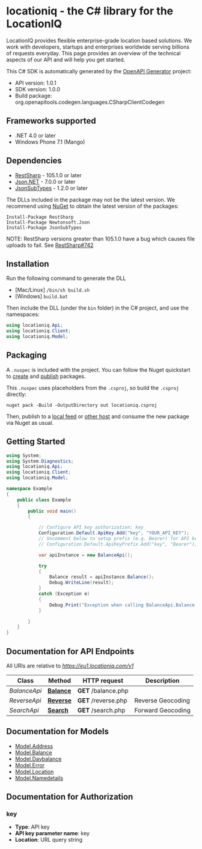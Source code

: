 # locationiq - the C# library for the LocationIQ

LocationIQ provides flexible enterprise-grade location based solutions. We work with developers, startups and enterprises worldwide serving billions of requests everyday. This page provides an overview of the technical aspects of our API and will help you get started.

This C# SDK is automatically generated by the [OpenAPI Generator](https://openapi-generator.tech) project:

- API version: 1.0.1
- SDK version: 1.0.0
- Build package: org.openapitools.codegen.languages.CSharpClientCodegen

<a name="frameworks-supported"></a>
## Frameworks supported
- .NET 4.0 or later
- Windows Phone 7.1 (Mango)

<a name="dependencies"></a>
## Dependencies
- [RestSharp](https://www.nuget.org/packages/RestSharp) - 105.1.0 or later
- [Json.NET](https://www.nuget.org/packages/Newtonsoft.Json/) - 7.0.0 or later
- [JsonSubTypes](https://www.nuget.org/packages/JsonSubTypes/) - 1.2.0 or later

The DLLs included in the package may not be the latest version. We recommend using [NuGet](https://docs.nuget.org/consume/installing-nuget) to obtain the latest version of the packages:
```
Install-Package RestSharp
Install-Package Newtonsoft.Json
Install-Package JsonSubTypes
```

NOTE: RestSharp versions greater than 105.1.0 have a bug which causes file uploads to fail. See [RestSharp#742](https://github.com/restsharp/RestSharp/issues/742)

<a name="installation"></a>
## Installation
Run the following command to generate the DLL
- [Mac/Linux] `/bin/sh build.sh`
- [Windows] `build.bat`

Then include the DLL (under the `bin` folder) in the C# project, and use the namespaces:
```csharp
using locationiq.Api;
using locationiq.Client;
using locationiq.Model;
```
<a name="packaging"></a>
## Packaging

A `.nuspec` is included with the project. You can follow the Nuget quickstart to [create](https://docs.microsoft.com/en-us/nuget/quickstart/create-and-publish-a-package#create-the-package) and [publish](https://docs.microsoft.com/en-us/nuget/quickstart/create-and-publish-a-package#publish-the-package) packages.

This `.nuspec` uses placeholders from the `.csproj`, so build the `.csproj` directly:

```
nuget pack -Build -OutputDirectory out locationiq.csproj
```

Then, publish to a [local feed](https://docs.microsoft.com/en-us/nuget/hosting-packages/local-feeds) or [other host](https://docs.microsoft.com/en-us/nuget/hosting-packages/overview) and consume the new package via Nuget as usual.

<a name="getting-started"></a>
## Getting Started

```csharp
using System;
using System.Diagnostics;
using locationiq.Api;
using locationiq.Client;
using locationiq.Model;

namespace Example
{
    public class Example
    {
        public void main()
        {

            // Configure API key authorization: key
            Configuration.Default.ApiKey.Add("key", "YOUR_API_KEY");
            // Uncomment below to setup prefix (e.g. Bearer) for API key, if needed
            // Configuration.Default.ApiKeyPrefix.Add("key", "Bearer");

            var apiInstance = new BalanceApi();

            try
            {
                Balance result = apiInstance.Balance();
                Debug.WriteLine(result);
            }
            catch (Exception e)
            {
                Debug.Print("Exception when calling BalanceApi.Balance: " + e.Message );
            }

        }
    }
}
```

<a name="documentation-for-api-endpoints"></a>
## Documentation for API Endpoints

All URIs are relative to *https://eu1.locationiq.com/v1*

Class | Method | HTTP request | Description
------------ | ------------- | ------------- | -------------
*BalanceApi* | [**Balance**](docs/BalanceApi.md#balance) | **GET** /balance.php | 
*ReverseApi* | [**Reverse**](docs/ReverseApi.md#reverse) | **GET** /reverse.php | Reverse Geocoding
*SearchApi* | [**Search**](docs/SearchApi.md#search) | **GET** /search.php | Forward Geocoding


<a name="documentation-for-models"></a>
## Documentation for Models

 - [Model.Address](docs/Address.md)
 - [Model.Balance](docs/Balance.md)
 - [Model.Daybalance](docs/Daybalance.md)
 - [Model.Error](docs/Error.md)
 - [Model.Location](docs/Location.md)
 - [Model.Namedetails](docs/Namedetails.md)


<a name="documentation-for-authorization"></a>
## Documentation for Authorization

<a name="key"></a>
### key

- **Type**: API key
- **API key parameter name**: key
- **Location**: URL query string

